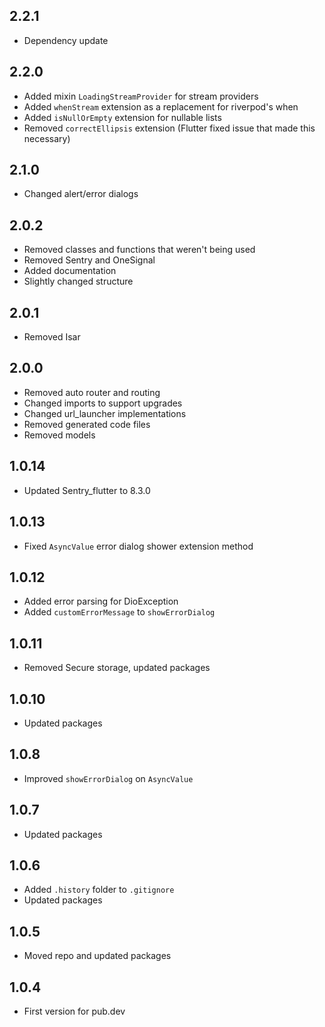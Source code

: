 ## 2.2.1

- Dependency update

## 2.2.0

- Added mixin `LoadingStreamProvider` for stream providers
- Added `whenStream` extension as a replacement for riverpod's when
- Added `isNullOrEmpty` extension for nullable lists
- Removed `correctEllipsis` extension (Flutter fixed issue that made this necessary)

## 2.1.0

- Changed alert/error dialogs

## 2.0.2

- Removed classes and functions that weren't being used
- Removed Sentry and OneSignal
- Added documentation
- Slightly changed structure

## 2.0.1

- Removed Isar

## 2.0.0

- Removed auto router and routing
- Changed imports to support upgrades
- Changed url_launcher implementations
- Removed generated code files
- Removed models

## 1.0.14

- Updated Sentry_flutter to 8.3.0

## 1.0.13

- Fixed `AsyncValue` error dialog shower extension method

## 1.0.12

- Added error parsing for DioException
- Added `customErrorMessage` to `showErrorDialog` 

## 1.0.11

- Removed Secure storage, updated packages

## 1.0.10

- Updated packages

## 1.0.8

- Improved `showErrorDialog` on `AsyncValue`

## 1.0.7

- Updated packages

## 1.0.6

- Added `.history` folder to `.gitignore`
- Updated packages

## 1.0.5

- Moved repo and updated packages

## 1.0.4

- First version for pub.dev
